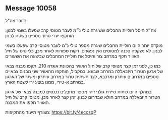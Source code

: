 ## Message 10058

דובר צה"ל:

צה״ל חיסל חוליית מחבלים ששיגרה טילי נ״מ לעבר מטוסי קרב שפעלו בשמי לבנון: הותקפו יעדי טרור נוספים בשטח לבנון

מוקדם יותר היום חוליית מחבלים שיגרה מספר טילי נ"מ לעבר מטוסי קרב שפעלו בשמי לבנון. לא נשקפה סכנה למטוסים ואין נפגעים.
דקות ספורות לאחר מכן, כלי טיס של חיל האוויר תקף במרחב צור וחיסל את חוליית המחבלים שביצעה את השיגורים.

כמו כן, לפני זמן קצר מטוסי קרב של חיל האוויר בהכוונת אוגדה 210, תקפו מבנה צבאי של ארגון הטרור חיזבאללה במרחב שבעא.
במקביל, הותקפו מהאוויר שני מבנים צבאיים נוספים במרחבים עיתרון ומרכבא, לצד תשתית טרור במרחב עיתרון ומשגר של הארגון במרחב א-טירי, ממנו בוצע ירי לשטח הארץ.

במהלך היום כוחות סיירת גולני זיהו מספר מחבלים נכנסים למבנה צבאי של ארגון הטרור חיזבאללה במרחב חולא שבדרום לבנון.
זמן קצר לאחר מכן, מטוסי קרב של חיל האוויר תקפו את המבנה.

מצורף תיעוד מהתקיפות: https://bit.ly/4eccsqP

